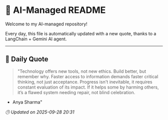 # 🧠 AI-Managed README

Welcome to my AI-managed repository!

Every day, this file is automatically updated with a new quote, thanks to a LangChain + Gemini AI agent.

---

## 📅 Daily Quote

> "Technology offers new tools, not new ethics. Build better, but remember why. Faster access to information demands faster critical thinking, not just acceptance. Progress isn't inevitable, it requires constant evaluation of its impact. If it helps some by harming others, it’s a flawed system needing repair, not blind celebration.
- Anya Sharma"

*🕒 Updated on 2025-09-28 20:31*
